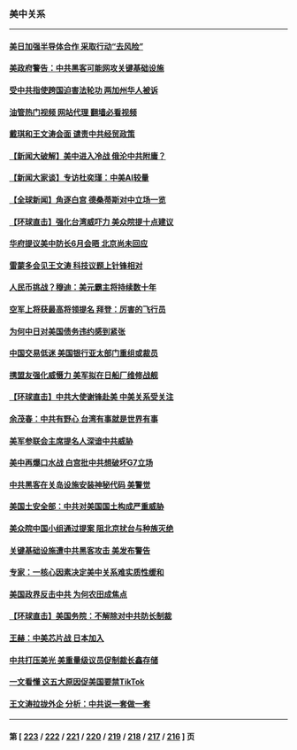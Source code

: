 ### 美中关系
---
#### [美日加强半导体合作 采取行动“去风险”](../../pages/nf1412576/n14004834.md?05271645) 
#### [美政府警告：中共黑客可能网攻关键基础设施](../../pages/nf1412576/n14004746.md?05271645) 
#### [受中共指使跨国迫害法轮功 两加州华人被诉](../../pages/nf1412576/n14004778.md?05271645) 
#### [油管热门视频 网站代理 翻墙必看视频](http://138.2.39.72:81/youtube.html?epic-marker?05271645)
#### [戴琪和王文涛会面 谴责中共经贸政策](../../pages/nf1412576/n14004729.md?05271645) 
#### [【新闻大破解】美中进入冷战 俄沦中共附庸？](../../pages/nf1412576/n14004698.md?05271645) 
#### [【新闻大家谈】专访杜奕瑾：中美AI较量](../../pages/nf1412576/n14004656.md?05271645) 
#### [【全球新闻】角逐白宫 德桑蒂斯对中立场一览](../../pages/nf1412576/n14004471.md?05271645) 
#### [【环球直击】强化台湾威吓力 美众院提十点建议](../../pages/nf1412576/n14004128.md?05271645) 
#### [华府提议美中防长6月会晤 北京尚未回应](../../pages/nf1412576/n14004344.md?05271645) 
#### [雷蒙多会见王文涛 科技议题上针锋相对](../../pages/nf1412576/n14004189.md?05271645) 
#### [人民币挑战？穆迪：美元霸主将持续数十年](../../pages/nf1412576/n14004114.md?05271645) 
#### [空军上将获最高将领提名 拜登：厉害的飞行员](../../pages/nf1412576/n14004076.md?05271645) 
#### [为何中日对美国债务违约感到紧张](../../pages/nf1412576/n14004016.md?05271645) 
#### [中国交易低迷 美国银行亚太部门重组或裁员](../../pages/nf1412576/n14003993.md?05271645) 
#### [携盟友强化威慑力 美军拟在日船厂维修战舰](../../pages/nf1412576/n14003675.md?05271645) 
#### [【环球直击】中共大使谢锋赴美 中美关系受关注](../../pages/nf1412576/n14003356.md?05271645) 
#### [余茂春：中共有野心 台湾有事就是世界有事](../../pages/nf1412576/n14003341.md?05271645) 
#### [美军参联会主席提名人深谙中共威胁](../../pages/nf1412576/n14003467.md?05271645) 
#### [美中再爆口水战 白宫批中共想破坏G7立场](../../pages/nf1412576/n14003380.md?05271645) 
#### [中共黑客在关岛设施安装神秘代码 美警觉](../../pages/nf1412576/n14003421.md?05271645) 
#### [美国土安全部：中共对美国国土构成严重威胁](../../pages/nf1412576/n14003362.md?05271645) 
#### [美众院中国小组通过提案 阻北京扰台与种族灭绝](../../pages/nf1412576/n14003358.md?05271645) 
#### [关键基础设施遭中共黑客攻击 美发布警告](../../pages/nf1412576/n14003389.md?05271645) 
#### [专家：一核心因素决定美中关系难实质性缓和](../../pages/nf1412576/n14003322.md?05271645) 
#### [美国政界反击中共 为何农田成焦点](../../pages/nf1412576/n14003260.md?05271645) 
#### [【环球直击】美国务院：不解除对中共防长制裁](../../pages/nf1412576/n14002683.md?05271645) 
#### [王赫：中美芯片战 日本加入](../../pages/nf1412576/n14002790.md?05271645) 
#### [中共打压美光 美重量级议员促制裁长鑫存储](../../pages/nf1412576/n14002702.md?05271645) 
#### [一文看懂 这五大原因促美国要禁TikTok](../../pages/nf1412576/n14002629.md?05271645) 
#### [王文涛拉拢外企 分析：中共说一套做一套](../../pages/nf1412576/n14002726.md?05271645) 

---
#### 第 [ [223](./223.md?05271645) / [222](./222.md?05271645) / [221](./221.md?05271645) / [220](./220.md?05271645) / [219](./219.md?05271645) / [218](./218.md?05271645) / [217](./217.md?05271645) / [216](./216.md?05271645) ] 页
